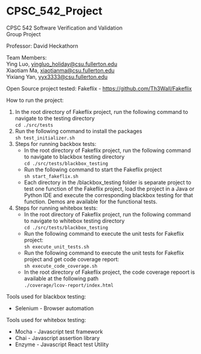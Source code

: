 # CPSC_542_Project

CPSC 542 Software Verification and Validation <br>
Group Project

Professor: David Heckathorn

Team Members: <br>
Ying Luo,    yingluo_holiday@csu.fullerton.edu <br>
Xiaotiam Ma, xiaotianma@csu.fullerton.edu <br>
Yixiang Yan, yyx3333@csu.fullerton.edu <br>

Open Source project tested: 
Fakeflix - https://github.com/Th3Wall/Fakeflix

How to run the project:
1.  In the root directory of Fakeflix project, run the following command to navigate to the testing directory <br>
    ```cd ./src/tests``` <br>
2.  Run the following command to install the packages <br>
    ```sh test_initializer.sh```
3.  Steps for running backbox tests: <br>
    * In the root directory of Fakeflix project, run the following command to navigate to blackbox testing directory <br>
    ```cd ./src/tests/blackbox_testing``` <br>
    * Run the following command to start the Fakeflix project <br>
    ```sh start_fakeflix.sh``` <br>
    * Each directory in the /blackbox_testing folder is separate project to test one function of the Fakeflix project, load the project in a Java or Python IDE and execute the corresponding blackbox testing for that function. Demos are available for the functional tests. <br>
3.  Steps for running whitebox tests: <br>
    * In the root directory of Fakeflix project, run the following command to navigate to  whitebox testing directory <br>
    ```cd ./src/tests/blackbox_testing``` <br>
    * Run the following command to execute the unit tests for Fakeflix project: <br>
    ```sh execute_unit_tests.sh``` <br>
    * Run the following command to execute the unit tests for Fakeflix project and get code    coverage report: <br>
    ```sh execute_code_coverage.sh``` <br>
    * In the root directory of Fakeflix project, the code coverage repoort is available at the following path <br>
    ```./coverage/lcov-report/index.html```

Tools used for blackbox testing:
* Selenium - Browser automation

Tools used for whitebox testing:
* Mocha  - Javascript test framework
* Chai   - Javascript assertion library
* Enzyme - Javascript React test Utility